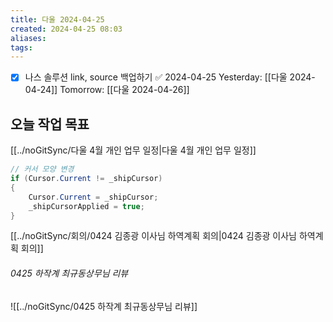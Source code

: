 ```yaml
---
title: 다울 2024-04-25
created: 2024-04-25 08:03
aliases: 
tags:
---
```

- [x] 나스 솔루션 link, source 백업하기 ✅ 2024-04-25
Yesterday: [[다울 2024-04-24]]
Tomorrow: [[다울 2024-04-26]]

## 오늘 작업 목표
[[../noGitSync/다울 4월 개인 업무 일정|다울 4월 개인 업무 일정]]

```cs
// 커서 모양 변경
if (Cursor.Current != _shipCursor)
{
    Cursor.Current = _shipCursor;
    _shipCursorApplied = true;
}
```

[[../noGitSync/회의/0424 김종광 이사님 하역계획 회의|0424 김종광 이사님 하역계획 회의]]

###### 0425 하작계 최규동상무님 리뷰
![[../noGitSync/0425 하작계 최규동상무님 리뷰]]



